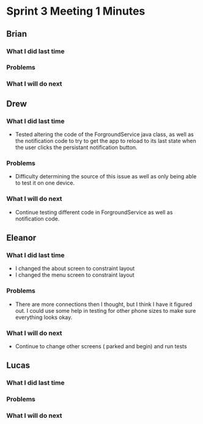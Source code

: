 # Sprint 3 Meeting 1 Minutes
## Brian
### What I did last time
### Problems
### What I will do next
## Drew
### What I did last time
* Tested altering the code of the ForgroundService java class, as well as the notification code to try to get the app to reload to its last state when the user clicks the persistant notification button.
### Problems
* Difficulty determining the source of this issue as well as only being able to test it on one device.
### What I will do next
* Continue testing different code in ForgroundService as well as notification code.
## Eleanor
### What I did last time
* I changed the about screen to constraint layout
* I changed the menu screen to constraint layout
### Problems
* There are more connections then I thought, but I think I have it figured out. I could use some help in testing for other phone sizes to make sure everything looks okay.
### What I will do next
* Continue to change other screens ( parked and begin) and run tests
## Lucas
### What I did last time
### Problems
### What I will do next
